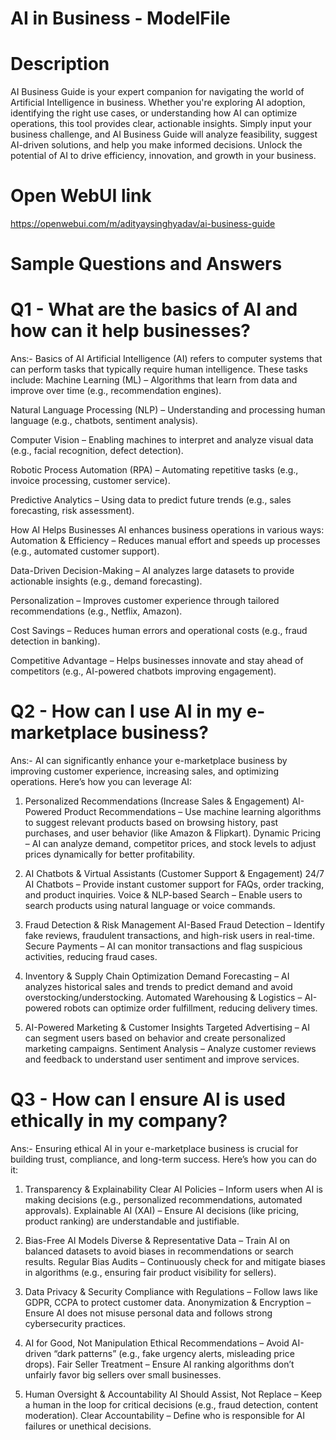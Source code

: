 # AI in Business - ModelFile 
# Description
AI Business Guide is your expert companion for navigating the world of Artificial Intelligence in business. Whether you're exploring AI adoption, identifying the right use cases, or understanding how AI can optimize operations, this tool provides clear, actionable insights. Simply input your business challenge, and AI Business Guide will analyze feasibility, suggest AI-driven solutions, and help you make informed decisions. Unlock the potential of AI to drive efficiency, innovation, and growth in your business.
# Open WebUI link
https://openwebui.com/m/adityaysinghyadav/ai-business-guide
# Sample Questions and Answers
# Q1 - What are the basics of AI and how can it help businesses?
Ans:- Basics of AI
Artificial Intelligence (AI) refers to computer systems that can perform tasks that typically require human intelligence. 
These tasks include:
Machine Learning (ML) – Algorithms that learn from data and improve over time (e.g., recommendation engines).

Natural Language Processing (NLP) – Understanding and processing human language (e.g., chatbots, sentiment analysis).

Computer Vision – Enabling machines to interpret and analyze visual data (e.g., facial recognition, defect detection).

Robotic Process Automation (RPA) – Automating repetitive tasks (e.g., invoice processing, customer service).

Predictive Analytics – Using data to predict future trends (e.g., sales forecasting, risk assessment).

How AI Helps Businesses
AI enhances business operations in various ways:
Automation & Efficiency – Reduces manual effort and speeds up processes (e.g., automated customer support).

Data-Driven Decision-Making – AI analyzes large datasets to provide actionable insights (e.g., demand forecasting).

Personalization – Improves customer experience through tailored recommendations (e.g., Netflix, Amazon).

Cost Savings – Reduces human errors and operational costs (e.g., fraud detection in banking).

Competitive Advantage – Helps businesses innovate and stay ahead of competitors (e.g., AI-powered chatbots improving engagement).

# Q2 - How can I use AI in my e-marketplace business?
Ans:- AI can significantly enhance your e-marketplace business by improving customer experience, increasing sales, and optimizing operations. Here’s how you can leverage AI:

1. Personalized Recommendations (Increase Sales & Engagement)
AI-Powered Product Recommendations – Use machine learning algorithms to suggest relevant products based on browsing history, past purchases, and user behavior (like Amazon & Flipkart).
Dynamic Pricing – AI can analyze demand, competitor prices, and stock levels to adjust prices dynamically for better profitability.

2. AI Chatbots & Virtual Assistants (Customer Support & Engagement)
24/7 AI Chatbots – Provide instant customer support for FAQs, order tracking, and product inquiries.
Voice & NLP-based Search – Enable users to search products using natural language or voice commands.

3. Fraud Detection & Risk Management
AI-Based Fraud Detection – Identify fake reviews, fraudulent transactions, and high-risk users in real-time.
Secure Payments – AI can monitor transactions and flag suspicious activities, reducing fraud cases.

4. Inventory & Supply Chain Optimization
Demand Forecasting – AI analyzes historical sales and trends to predict demand and avoid overstocking/understocking.
Automated Warehousing & Logistics – AI-powered robots can optimize order fulfillment, reducing delivery times.

5. AI-Powered Marketing & Customer Insights
Targeted Advertising – AI can segment users based on behavior and create personalized marketing campaigns.
Sentiment Analysis – Analyze customer reviews and feedback to understand user sentiment and improve services.

# Q3 - How can I ensure AI is used ethically in my company?
Ans:- Ensuring ethical AI in your e-marketplace business is crucial for building trust, compliance, and long-term success. Here’s how you can do it:

1. Transparency & Explainability
Clear AI Policies – Inform users when AI is making decisions (e.g., personalized recommendations, automated approvals).
Explainable AI (XAI) – Ensure AI decisions (like pricing, product ranking) are understandable and justifiable.

2. Bias-Free AI Models
Diverse & Representative Data – Train AI on balanced datasets to avoid biases in recommendations or search results.
Regular Bias Audits – Continuously check for and mitigate biases in algorithms (e.g., ensuring fair product visibility for sellers).

3. Data Privacy & Security
Compliance with Regulations – Follow laws like GDPR, CCPA to protect customer data.
Anonymization & Encryption – Ensure AI does not misuse personal data and follows strong cybersecurity practices.

4. AI for Good, Not Manipulation
Ethical Recommendations – Avoid AI-driven “dark patterns” (e.g., fake urgency alerts, misleading price drops).
Fair Seller Treatment – Ensure AI ranking algorithms don’t unfairly favor big sellers over small businesses.

5. Human Oversight & Accountability
AI Should Assist, Not Replace – Keep a human in the loop for critical decisions (e.g., fraud detection, content moderation).
Clear Accountability – Define who is responsible for AI failures or unethical decisions.

